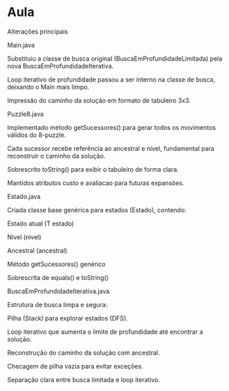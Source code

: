 # Aula
Alterações principais

Main.java

Substituiu a classe de busca original (BuscaEmProfundidadeLimitada) pela nova BuscaEmProfundidadeIterativa.

Loop iterativo de profundidade passou a ser interno na classe de busca, deixando o Main mais limpo.

Impressão do caminho da solução em formato de tabuleiro 3x3.

Puzzle8.java

Implementado método getSucessores() para gerar todos os movimentos válidos do 8-puzzle.

Cada sucessor recebe referência ao ancestral e nível, fundamental para reconstruir o caminho da solução.

Sobrescrito toString() para exibir o tabuleiro de forma clara.

Mantidos atributos custo e avaliacao para futuras expansões.

Estado.java

Criada classe base genérica para estados (Estado), contendo:

Estado atual (T estado)

Nível (nivel)

Ancestral (ancestral)

Método getSucessores() genérico

Sobrescrita de equals() e toString()

BuscaEmProfundidadeIterativa.java

Estrutura de busca limpa e segura:

Pilha (Stack) para explorar estados (DFS).

Loop iterativo que aumenta o limite de profundidade até encontrar a solução.

Reconstrução do caminho da solução com ancestral.

Checagem de pilha vazia para evitar exceções.

Separação clara entre busca limitada e loop iterativo.
